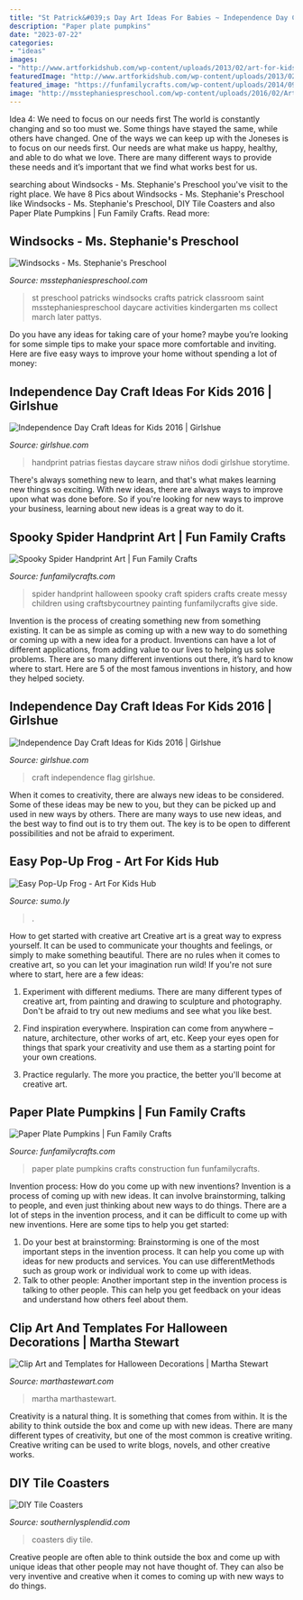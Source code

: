 ```yaml
---
title: "St Patrick&#039;s Day Art Ideas For Babies ~ Independence Day Craft Ideas For Kids 2016"
description: "Paper plate pumpkins"
date: "2023-07-22"
categories:
- "ideas"
images:
- "http://www.artforkidshub.com/wp-content/uploads/2013/02/art-for-kids-141.jpg"
featuredImage: "http://www.artforkidshub.com/wp-content/uploads/2013/02/art-for-kids-141.jpg"
featured_image: "https://funfamilycrafts.com/wp-content/uploads/2014/09/DSC_0002.jpg"
image: "http://msstephaniespreschool.com/wp-content/uploads/2016/02/Art-in-the-Preschool-Classroom-Windsocks-St.-Patricks-Day.jpg"
---
```



Idea 4: We need to focus on our needs first
The world is constantly changing and so too must we. Some things have stayed the same, while others have changed. One of the ways we can keep up with the Joneses is to focus on our needs first. Our needs are what make us happy, healthy, and able to do what we love. There are many different ways to provide these needs and it’s important that we find what works best for us.

	

		
searching about Windsocks - Ms. Stephanie&#039;s Preschool you've visit to the right place. We have 8 Pics about Windsocks - Ms. Stephanie&#039;s Preschool like Windsocks - Ms. Stephanie&#039;s Preschool, DIY Tile Coasters and also Paper Plate Pumpkins | Fun Family Crafts. Read more:
		
    
## Windsocks - Ms. Stephanie&#039;s Preschool

<img loading=lazy src="http://msstephaniespreschool.com/wp-content/uploads/2016/02/Art-in-the-Preschool-Classroom-Windsocks-St.-Patricks-Day.jpg" onerror="this.onerror=null;this.src='https://tse1.mm.bing.net/th?id=OIP.qbUP5LbYIbiULkx2fGcBeAHaJ4&amp;pid=15.1';" alt="Windsocks - Ms. Stephanie&#039;s Preschool">

_Source: msstephaniespreschool.com_

>st preschool patricks windsocks crafts patrick classroom saint msstephaniespreschool daycare activities kindergarten ms collect march later pattys. 

	

Do you have any ideas for taking care of your home? maybe you’re looking for some simple tips to make your space more comfortable and inviting. Here are five easy ways to improve your home without spending a lot of money:

    
## Independence Day Craft Ideas For Kids 2016 | Girlshue

<img loading=lazy src="https://www.girlshue.com/wp-content/uploads/2016/06/Flag-Day-Craft-Ideas-for-Kids-2016-9.jpg" onerror="this.onerror=null;this.src='https://tse3.mm.bing.net/th?id=OIP.t91XqDZGjaijkP76ZCbjFQHaLG&amp;pid=15.1';" alt="Independence Day Craft Ideas for Kids 2016 | Girlshue">

_Source: girlshue.com_

>handprint patrias fiestas daycare straw niños dodi girlshue storytime. 

	

There's always something new to learn, and that's what makes learning new things so exciting. With new ideas, there are always ways to improve upon what was done before. So if you're looking for new ways to improve your business, learning about new ideas is a great way to do it.

    
## Spooky Spider Handprint Art | Fun Family Crafts

<img loading=lazy src="https://funfamilycrafts.com/wp-content/uploads/2014/09/DSC_0002.jpg" onerror="this.onerror=null;this.src='https://tse4.mm.bing.net/th?id=OIP.jbJuk9KkVgQcpthdt06tZAAAAA&amp;pid=15.1';" alt="Spooky Spider Handprint Art | Fun Family Crafts">

_Source: funfamilycrafts.com_

>spider handprint halloween spooky craft spiders crafts create messy children using craftsbycourtney painting funfamilycrafts give side. 

	

Invention is the process of creating something new from something existing. It can be as simple as coming up with a new way to do something or coming up with a new idea for a product. Inventions can have a lot of different applications, from adding value to our lives to helping us solve problems. There are so many different inventions out there, it’s hard to know where to start. Here are 5 of the most famous inventions in history, and how they helped society.

    
## Independence Day Craft Ideas For Kids 2016 | Girlshue

<img loading=lazy src="http://www.girlshue.com/wp-content/uploads/2016/06/Flag-Day-Craft-Ideas-for-Kids-2016-7.jpg" onerror="this.onerror=null;this.src='https://tse3.mm.bing.net/th?id=OIP.8Jw44XiiFsqNpsoc0h7higHaJ4&amp;pid=15.1';" alt="Independence Day Craft Ideas for Kids 2016 | Girlshue">

_Source: girlshue.com_

>craft independence flag girlshue. 

	

When it comes to creativity, there are always new ideas to be considered. Some of these ideas may be new to you, but they can be picked up and used in new ways by others. There are many ways to use new ideas, and the best way to find out is to try them out. The key is to be open to different possibilities and not be afraid to experiment.

    
## Easy Pop-Up Frog - Art For Kids Hub

<img loading=lazy src="http://www.artforkidshub.com/wp-content/uploads/2013/02/art-for-kids-141.jpg" onerror="this.onerror=null;this.src='https://tse2.mm.bing.net/th?id=OIP.lmDKCM_Rfa0g9EdtsYoFyAHaE8&amp;pid=15.1';" alt="Easy Pop-Up Frog - Art For Kids Hub">

_Source: sumo.ly_

>. 

	

How to get started with creative art
Creative art is a great way to express yourself. It can be used to communicate your thoughts and feelings, or simply to make something beautiful. There are no rules when it comes to creative art, so you can let your imagination run wild! If you're not sure where to start, here are a few ideas:
1. Experiment with different mediums. There are many different types of creative art, from painting and drawing to sculpture and photography. Don't be afraid to try out new mediums and see what you like best.

2. Find inspiration everywhere. Inspiration can come from anywhere – nature, architecture, other works of art, etc. Keep your eyes open for things that spark your creativity and use them as a starting point for your own creations.

3. Practice regularly. The more you practice, the better you'll become at creative art.

    
## Paper Plate Pumpkins | Fun Family Crafts

<img loading=lazy src="https://funfamilycrafts.com/wp-content/uploads/2011/07/IMG_8709.jpg" onerror="this.onerror=null;this.src='https://tse1.mm.bing.net/th?id=OIP.YRWkmKPLEeAbnmFMJawfMAHaHa&amp;pid=15.1';" alt="Paper Plate Pumpkins | Fun Family Crafts">

_Source: funfamilycrafts.com_

>paper plate pumpkins crafts construction fun funfamilycrafts. 

	

Invention process: How do you come up with new inventions?
Invention is a process of coming up with new ideas. It can involve brainstorming, talking to people, and even just thinking about new ways to do things. There are a lot of steps in the invention process, and it can be difficult to come up with new inventions. Here are some tips to help you get started: 
1. Do your best at brainstorming: Brainstorming is one of the most important steps in the invention process. It can help you come up with ideas for new products and services. You can use differentMethods such as group work or individual work to come up with ideas. 
2. Talk to other people: Another important step in the invention process is talking to other people. This can help you get feedback on your ideas and understand how others feel about them. 

    
## Clip Art And Templates For Halloween Decorations | Martha Stewart

<img loading=lazy src="http://assets.marthastewart.com/styles/wmax-1500/d24/mld104986_1009_tablemain/mld104986_1009_tablemain_sq.jpg?itok=7K2y-ImI" onerror="this.onerror=null;this.src='https://tse4.mm.bing.net/th?id=OIP.32LBF8-vpqNRxM0qcXlbNwHaHa&amp;pid=15.1';" alt="Clip Art and Templates for Halloween Decorations | Martha Stewart">

_Source: marthastewart.com_

>martha marthastewart. 

	

Creativity is a natural thing. It is something that comes from within. It is the ability to think outside the box and come up with new ideas. There are many different types of creativity, but one of the most common is creative writing. Creative writing can be used to write blogs, novels, and other creative works.

    
## DIY Tile Coasters

<img loading=lazy src="https://www.southernlysplendid.com/wp-content/uploads/2017/07/coasters.jpg" onerror="this.onerror=null;this.src='https://tse4.mm.bing.net/th?id=OIP.oCaLODTrZNZFsULSjKxRPgHaGN&amp;pid=15.1';" alt="DIY Tile Coasters">

_Source: southernlysplendid.com_

>coasters diy tile. 

	

Creative people are often able to think outside the box and come up with unique ideas that other people may not have thought of. They can also be very inventive and creative when it comes to coming up with new ways to do things.

